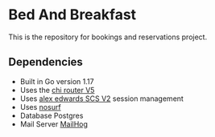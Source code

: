 # Bed And Breakfast

This is the repository for bookings and reservations project.

## Dependencies
- Built in Go version 1.17
- Uses the [chi router V5](https://github.com/go-chi/chi)
- Uses [alex edwards SCS V2](https://github.com/alexedwards/scs) session management
- Uses [nosurf](https://github.com/justinas/nosurf)
- Database Postgres
- Mail Server [MailHog](https://github.com/mailhog/MailHog)
